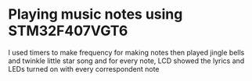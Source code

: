 # Playing music notes using STM32F407VGT6
I used timers to make frequency for making notes then played jingle bells and twinkle little star song and
for every note, LCD showed the lyrics and LEDs turned on with every correspondent note
